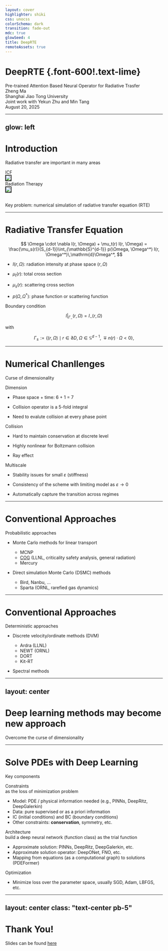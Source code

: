```yaml
---
layout: cover
highlighter: shiki
css: unocss
colorSchema: dark
transition: fade-out
mdc: true
glowSeed: 4
title: DeepRTE
remoteAssets: true
---
```


# DeepRTE {.font-600!.text-lime}

<div text-2xl op75>Pre-trained Attention Based Neural Operator for Radiative Trasfer</div>

<div mt15 />

<div flex="~ col gap-2">
  <div text-left text-2xl op75>Zheng Ma</div>
  <div text-left text-sm op50>Shanghai Jiao Tong University</div>
  <div text-left text-sm op50>Joint work with Yekun Zhu and Min Tang</div>
</div>

<div abs-br mx-10 my-11 flex="~ col items-end" text-center>
  <div text-sm op50>August 20, 2025</div>
</div>

---
glow: left
---

# Introduction

Radiative transfer are important in many areas

<div grid="~ cols-2">
  <div flex="~ col gap-1" items-center>
    <div text-xl>ICF</div>
    <img src="/icf.png" border="2 main" rounded-lg h-65 />
  </div>
  <div flex="~ col gap-1" items-center>
    <div text-xl>Radiation Therapy</div>
    <img src="/rad-therapy.jpg" border="2 main" rounded-lg shadow-l h-65 />
  </div>
</div>

<br>

<div rounded-lg bg-lime:10 p2 backdrop-blur>
  <div text-center text-2xl>

  Key problem: numerical simulation of <span text-lime3>radiative transfer equation (RTE)</span>

  </div>
</div>

---

# Radiative Transfer Equation

<div mt10 />

<div text-xl text-lime>

$$
\Omega \cdot \nabla I(r, \Omega) + \mu_t(r) I(r, \Omega) =
\frac{\mu_s(r)}{S_{d-1}}\int_{\mathbb{S}^{d-1}} p(\Omega, \Omega^*)
I(r, \Omega^*)\,\mathrm{d}\Omega^*,
$$

</div>

<div mt5 />

- $I(r,\Omega)$: radiation intensity at phase space $(r,\Omega)$

- $\mu_t(r)$: total cross section

- $\mu_s(r)$: scattering cross section

- $p(\Omega,\Omega^*)$: phase function or scattering function

<!-- <div v-click grid="~ cols-2 gap-4" mt5> -->

<div mt6 />

<div flex="~ col gap-2" border="2 lime/50" rounded-lg bg-lime:10 overflow-hidden>
  <div bg-lime:10 py-2 px-3>
    <div>Boundary condition</div>
  </div>
  <div flex="~ gap-2 items-center justify-center" text-lime m--2>

  $$
  I |_{\Gamma_{-}}(r,\Omega) = I_{-}(r,\Omega)
  $$

  with

  $$\Gamma_{\pm} := \{(r,\Omega) \mid r\in\partial D,\;\Omega\in\mathbb{S}^{d-1},\;\mp n(r)\cdot\Omega<0 \},
  $$

  </div>
</div>

---

# Numerical Chanllenges

Curse of dimensionality

<div mt5 />

<div grid="~ gap-4 cols-3">

<div v-click flex="~ col gap-4" rounded-lg bg-red:15 p6>
  <div flex="~ gap-1 items-center" text-3xl>
    <div i-ph-cube-transparent-duotone text-red text-4xl />
    <div text-red>Dimension</div>
  </div>
  <div text-red2>

  - Phase space + time: 6 + 1 = 7

  - Collision operator is a 5-fold integral

  - Need to evalute collision at every phase point

  </div>
</div>

<div v-click flex="~ col gap-4" rounded-lg bg-green:15 p6>
  <div flex="~ gap-1 items-center" text-3xl>
    <div i-ph-circles-three-duotone text-green text-4xl />
    <div text-green>Collision</div>
  </div>
  <div text-green2>

  - Hard to maintain conservation at discrete level

  - Highly nonlinear for Boltzmann collision

  - Ray effect

  </div>
</div>

<div v-click flex="~ col gap-4" rounded-lg bg-amber:15 p6>
  <div flex="~ gap-1 items-center" text-3xl>
    <div i-ph-chart-bar-duotone text-amber text-4xl />
    <div text-amber>Multiscale</div>
  </div>
  <div text-amber2>

  - Stability issues for small $\varepsilon$ (stiffness)

  - Consistency of the scheme with limiting model as $\varepsilon \to 0$

  - Automatically capture the transition across regimes

  </div>
</div>
</div>

---

# Conventional Approaches

Probabilistic approaches

- Monte Carlo methods for linear transport

  - MCNP
  - [COG](http://cog.llnl.gov) (LLNL, criticality safety analysis, general radiation)
  - Mercury

- Direct simulation Monte Carlo (DSMC) methods

  - Bird, Nanbu, ...
  - Sparta (ORNL, rarefied gas dynamics)

<ProsCons
  :pros="[
    'Easy implementation',
    'Relatively efficient',
  ]"
  :cons="[
    'Only half-order accuracy',
    'Converge slow',
    'Random fluctuations',
  ]"
/>

---

# Conventional Approaches

Deterministic approaches

- Discrete velocity/ordinate methods (DVM)

  - Ardra (LLNL)
  - NEWT (ORNL)
  - DORT
  - Kit-RT

<div v-click="3">

<div mt5 />

- Spectral methods

</div>

<ProsCons v-click.hide
  :pros="[
    'Maintain conservation',
    'High accuracy',
  ]"
  :cons="[
    'Expensive',
    'First or second order accuracy'
  ]"
/>

<ProsCons
  :pros="[
    'Spectral accuracy',
    'Relatively expensive',
  ]"
  :cons="[
    'Do not maintain conservation',
  ]"
/>

---
layout: center
---

<div flex="~ col gap-5 items-center">
  <div font-600 m--2 text-center>

  # Deep learning methods may become new approach

  </div>
  <div text-2xl op75 text-center>Overcome the curse of dimensionality</div>
</div>

---

# Solve PDEs with Deep Learning

Key components

<div flex="~ col gap-2">
<div v-click flex="~ col" border="~ red/50 rounded-lg" bg-red:10>
  <div flex="~ gap-2 items-center" bg-red:10 px4 py2 rounded>
    <div text-xl text-red3>Constraints</div>
    <div>as the loss of minimization problem</div>
  </div>
  <div ml2 px2 text-red1>

  - Model: PDE / physical information needed (e.g., PINNs, DeepRitz, DeepGalerkin)
  - Data: pure supervised or as a priori information
  - IC (initial conditions) and BC (boundary conditions)
  - Other constraints: **conservation**, symmetry, etc.

  </div>
</div>
<div v-click flex="~ col" border="~ green/50 rounded-lg" bg-green:10>
  <div flex="~ gap-2" items-center bg-green:10 rounded px4 py2>
    <div text-xl>Architecture</div>
    <div>build a deep neural network (function class) as the trial function</div>
  </div>
  <div ml2 px2 text-green1>

  - Approximate solution: PINNs, DeepRitz, DeepGalerkin, etc.
  - Approximate solution operator: DeepONet, FNO, etc.
  - Mapping from equations (as a computational graph) to solutions (PDEFormer)

  </div>
</div>

<div v-click flex="~ col" border="~ amber/50 rounded-lg" bg-amber:10>
  <div flex="~ gap-2" items-center bg-amber:10 rounded px4 py2>
    <div text-xl text-amber3>Optimization</div>
  </div>
  <div ml2 px2 text-amber1>

  - Minimize loss over the parameter space, usually SGD, Adam, LBFGS, etc.

  </div>
</div>
</div>

---
layout: center
class: "text-center pb-5"
---

# Thank You!

Slides can be found [here](https://zheng-talks.netlify.app/2025/hksiam)
